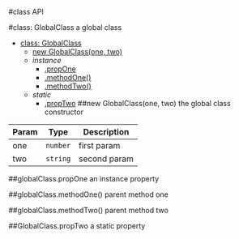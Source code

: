#class API

<a name="GlobalClass"></a>
#class: GlobalClass
a global class


* [class: GlobalClass](#GlobalClass)
  * [new GlobalClass(one, two)](#new_GlobalClass_new)
  * _instance_
    * [.propOne](#GlobalClass#propOne)
    * [.methodOne()](#GlobalClass#methodOne)
    * [.methodTwo()](#GlobalClass#methodTwo)
  * _static_
    * [.propTwo](#GlobalClass.propTwo)
<a name="new_GlobalClass_new"></a>
##new GlobalClass(one, two)
the global class constructor

| Param | Type | Description |
| ----- | ---- | ----------- |
| one | <code>number</code> | first param |
| two | <code>string</code> | second param |

<a name="GlobalClass#propOne"></a>
##globalClass.propOne
an instance property

<a name="GlobalClass#methodOne"></a>
##globalClass.methodOne()
parent method one

<a name="GlobalClass#methodTwo"></a>
##globalClass.methodTwo()
parent method two

<a name="GlobalClass.propTwo"></a>
##GlobalClass.propTwo
a static property

